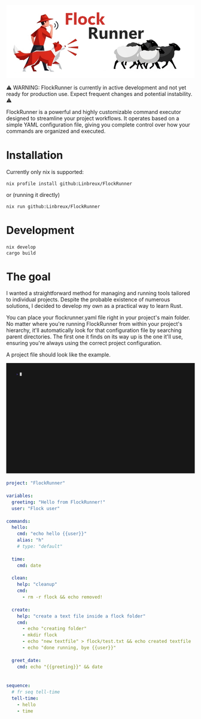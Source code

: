 ![FlockRunner logo](./logo.png)

⚠️ WARNING: FlockRunner is currently in active development and not yet ready for production use. Expect frequent changes and potential instability. ⚠️

FlockRunner is a powerful and highly customizable command executor designed to streamline your project workflows. It operates based on a simple YAML configuration file, giving you complete control over how your commands are organized and executed.

# Installation

Currently only nix is supported:

```
nix profile install github:Linbreux/FlockRunner
```
or (running it directly)
```
nix run github:Linbreux/FlockRunner
```

# Development

```
nix develop
cargo build
```

# The goal

I wanted a straightforward method for managing and running tools tailored to individual projects. Despite the probable existence of numerous solutions, I decided to develop my own as a practical way to learn Rust.

You can place your flockrunner.yaml file right in your project's main folder. No matter where you're running FlockRunner from within your project's hierarchy, it'll automatically look for that configuration file by searching parent directories. The first one it finds on its way up is the one it'll use, ensuring you're always using the correct project configuration.

A project file should look like the example.

![example with the config bellow](./vhs/example.gif)
```yaml
project: "FlockRunner"

variables:
  greeting: "Hello from FlockRunner!"
  user: "Flock user"

commands:
  hello:
    cmd: "echo hello {{user}}"
    alias: "h"
    # type: "default"

  time:
    cmd: date

  clean:
    help: "cleanup"
    cmd:
      - rm -r flock && echo removed!

  create:
    help: "create a text file inside a flock folder"
    cmd:
      - echo "creating folder"
      - mkdir flock
      - echo "new textfile" > flock/test.txt && echo created textfile
      - echo "done running, bye {{user}}"

  greet_date:
    cmd: echo "{{greeting}}" && date


sequence:
  # fr seq tell-time
  tell-time:
    - hello
    - time
```
